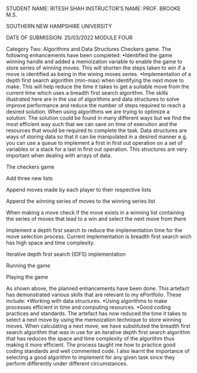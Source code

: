 


STUDENT NAME: RITESH SHAH 
INSTRUCTOR’S NAME: PROF. BROOKE M.S.

SOUTHERN NEW HAMPSHIRE UNIVERSITY 


DATE OF SUBMISSION: 25/03/2022 
MODULE FOUR

 

 

Category Two: Algorithms and Data Structures
Checkers game.
The following enhancements have been completed:
•Identified the game winning handle and added a memoization variable to enable the game to store series of winning moves. This will shorten the steps taken to win if a move is identified as being in the wining moves series.
•Implementation of a depth first search algorithm (min-max) when identifying the next move to make. This will help reduce the time it takes to get a suitable move from the current time which uses a breadth first search algorithm.
The skills illustrated here are in the use of algorithms and data structures to solve improve performance and reduce the number of steps required to reach a desired solution. When using algorithms we are trying to optimize a solution. The solution could be found in many different ways but we find the most efficient way such that we can save on time of execution and the resources that would be required to complete the task. Data structures are ways of storing data so that it can be manipulated in a desired manner e.g. you can use a queue to implement a first in first out operation on a set of variables or a stack for a last in first out operation. This structures are very important when dealing with arrays of data.

The checkers game



Add three new lists

Append moves made by each player to their respective lists

Append the winning series of moves to the winning series list


When making a move check if the move exists in a winning list containing the series of moves that lead to a win and select the next move from there


Implement a depth first search to reduce the implementation time for the move selection process. Current implementation is breadth first search wich has high space and time complexity.

Iterative depth first search (IDFS) implementation 


Running the game

Playing the game




As shown above, the planned enhancements have been done. This artefact has demonstrated various skills that are relevant to my ePortfolio. These include:
•Working with data structures.
•Using algorithms to make processes efficient in time and computing resources.
•Good coding practices and standards.
The artefact has now reduced the time it takes to select a next move by using the memoization technique to store winning moves. When calculating a next move, we have substituted the breadth first search algorithm that was in use for an iterative depth first search algorithm that has reduces the space and time complexity of the algorithm thus making it more efficient.
The process taught me how to practice good coding standards and well commented code. I also learnt the importance of selecting a good algorithm to implement for any given task since they perform differently under different circumstances.
